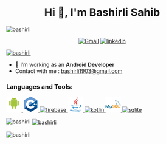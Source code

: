 <h1 align="center">Hi 👋, I'm Bashirli Sahib</h1>
<p align="left"> <img src="https://komarev.com/ghpvc/?username=bashirli&label=Profile%20views&color=0e75b6&style=flat" alt="bashirli" /> </p>
<p align="center">
  <a href="bashirli1903@gmail.com"><img src="https://img.icons8.com/bubbles/75/000000/gmail.png" alt="Gmail"/></a>
	<a href="https://www.linkedin.com/in/sahib-bashirli/"><img src="https://img.icons8.com/bubbles/75/000000/linkedin.png" alt="linkedin"/></a>
  
 </p> 

<p align="left"> <a href="https://github.com/ryo-ma/github-profile-trophy"><img src="https://github-profile-trophy.vercel.app/?username=bashirli" alt="bashirli" /></a> </p>

- 🌱 I’m working as an **Android Developer**
- Contact with me : bashirli1903@gmail.com


<p align="left">
</p>

<h3 align="left">Languages and Tools:</h3>
<p align="left"> <a href="https://developer.android.com" target="_blank" rel="noreferrer"> <img src="https://raw.githubusercontent.com/devicons/devicon/master/icons/android/android-original-wordmark.svg" alt="android" width="40" height="40"/> </a> <a href="https://www.w3schools.com/cpp/" target="_blank" rel="noreferrer"> <img src="https://raw.githubusercontent.com/devicons/devicon/master/icons/cplusplus/cplusplus-original.svg" alt="cplusplus" width="40" height="40"/> </a> <a href="https://firebase.google.com/" target="_blank" rel="noreferrer"> <img src="https://www.vectorlogo.zone/logos/firebase/firebase-icon.svg" alt="firebase" width="40" height="40"/> </a> <a href="https://www.java.com" target="_blank" rel="noreferrer"> <img src="https://raw.githubusercontent.com/devicons/devicon/master/icons/java/java-original.svg" alt="java" width="40" height="40"/> </a> <a href="https://kotlinlang.org" target="_blank" rel="noreferrer"> <img src="https://www.vectorlogo.zone/logos/kotlinlang/kotlinlang-icon.svg" alt="kotlin" width="40" height="40"/> </a> <a href="https://www.mysql.com/" target="_blank" rel="noreferrer"> <img src="https://raw.githubusercontent.com/devicons/devicon/master/icons/mysql/mysql-original-wordmark.svg" alt="mysql" width="40" height="40"/> </a> <a href="https://www.sqlite.org/" target="_blank" rel="noreferrer"> <img src="https://www.vectorlogo.zone/logos/sqlite/sqlite-icon.svg" alt="sqlite" width="40" height="40"/> </a> </p>

<p><img align="left" src="https://github-readme-stats.vercel.app/api/top-langs?username=bashirli&show_icons=true&locale=en&layout=compact" alt="bashirli" /></p>

<p>&nbsp;<img align="center" src="https://github-readme-stats.vercel.app/api?username=bashirli&show_icons=true&locale=en" alt="bashirli" /></p>

<p><img align="center" src="https://github-readme-streak-stats.herokuapp.com/?user=bashirli&" alt="bashirli" /></p>

